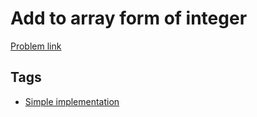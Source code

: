 # Add to array form of integer

[Problem link](https://leetcode.com/problems/add-to-array-form-of-integer/)

## Tags

* [Simple implementation](/README.md#Simple_implementation)
